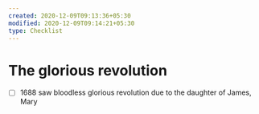 ```yaml
---
created: 2020-12-09T09:13:36+05:30
modified: 2020-12-09T09:14:21+05:30
type: Checklist
---
```


# The glorious revolution

- [ ] 1688 saw bloodless glorious revolution due to the daughter of James, Mary